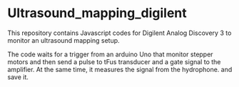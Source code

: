 # Ultrasound_mapping_digilent
This repository contains Javascript codes for Digilent Analog Discovery 3 to monitor an ultrasound mapping setup. 

The code waits for a trigger from an arduino Uno that monitor stepper motors and then send a pulse to tFus transducer and a gate signal to the amplifier. At the same time, it measures the signal from the hydrophone. and save it. 
